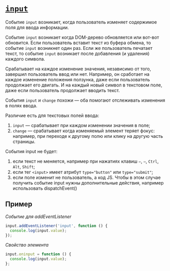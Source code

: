 # [`input`](../index.md)

Событие `input` возникает, когда пользователь изменяет содержимое поля для ввода информации.

Событие `input` возникает когда DOM-дерево обновляется или вот-вот обновится. Если пользователь вставит текст из буфера обмена, то событие `input` возникнет один раз. Если же пользователь печатает текст, то событие `input` возникает после добавления (и удаления) каждого символа.

Срабатывает на каждое изменение значения, независимо от того, завершил пользователь ввод или нет. Например, он сработает на каждое изменение положения ползунка, даже если пользователь продолжает его двигать. И на каждый новый символ в текстовом поле, даже если пользователь продолжает вводить текст.

События `input` и `change` похожи — оба помогают отслеживать изменения в полях ввода.

Различие есть для текстовых полей ввода:

1. `input` — срабатывает при каждом изменении значения в поле;
2. `change` — срабатывает когда изменяемый элемент теряет фокус: например, при переходе к другому полю или клику на другую часть страницы.

События input не будет:

1. если текст не меняется, например при нажатиях клавиш `⇦`, `⇨`, `Ctrl`, `Alt`, `Shift`;
2. если тег `<input>` имеет атрибут `type="button"` или `type="submit"`;
3. если поле изменит не пользователь, а код JS. Чтобы в этом случае получить событие input нужны дополнительные действия, например использовать dispatchEvent()

## Пример

_Событие для addEventListener_

```js
input.addEventListener('input', function () {
  console.log(input.value);
});
```

_Свойство элемента_

```js
input.oninput = function () {
  console.log(input.value);
};
```
